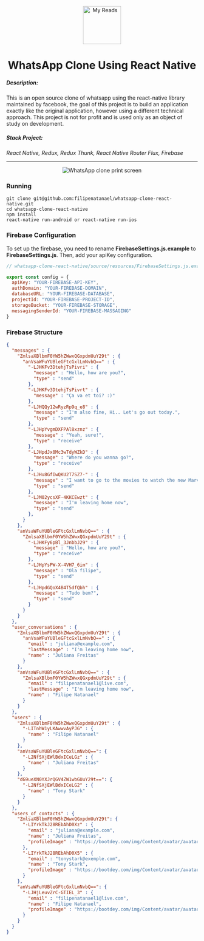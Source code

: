<p align="center"><a href="https://vuejs.org" target="_blank" rel="noopener noreferrer"><img width="100" src="https://i.ibb.co/DKKn11n/clone-copy-document.png" alt="My Reads"></a></p>

<h1 align="center">WhatsApp Clone Using React Native</h1>

<p align="center">
<h5>Description: </h5>
This is an open source clone of whatsapp using the react-native library maintained by facebook, the goal of this project is to build an application exactly like the original application, however using a different technical approach. This project is not for profit and is used only as an object of study on development.

<h5>Stack Project:</h5>
<i>React Native, Redux, Redux Thunk, React Native Router Flux, Firebase</i>
</p>

<hr />

<p align="center">
  <img src="https://i.ibb.co/263MT5s/whatsapp-Print-Screen.jpg" alt="WhatsApp clone print screen" border="0">
</p>

### Running
```shell
git clone git@github.com:filipenatanael/whatsapp-clone-react-native.git
cd whatsapp-clone-react-native
npm install
react-native run-android or react-native run-ios
```

### Firebase Configuration

To set up the firebase, you need to rename **FirebaseSettings.js.example** to **FirebaseSettings.js**. Then, add your apiKey configuration.

```javascript
// whatsapp-clone-react-native/source/resources/FirebaseSettings.js.example

export const config = {
  apiKey: "YOUR-FIREBASE-API-KEY",
  authDomain: "YOUR-FIREBASE-DOMAIN",
  databaseURL: "YOUR-FIREBASE-DATABASE",
  projectId: "YOUR-FIREBASE-PROJECT-ID",
  storageBucket: "YOUR-FIREBASE-STORAGE",
  messagingSenderId: "YOUR-FIREBASE-MASSAGING"
}
```

### Firebase Structure

```json
{
  "messages" : {
    "ZmlsaXBlbmF0YW5hZWwxQGxpdmUuY29t" : {
      "anVsaWFuYUBleGFtcGxlLmNvbQ==" : {
        "-LJHKFv3DtehjTsPivri" : {
          "message" : "Hello, how are you?",
          "type" : "send"
        },
        "-LJHKFv3DtehjTsPivrt" : {
          "message" : "Ça va et toi? :)"
        },
        "-LJHQQy12wRyzRp9q_e8" : {
          "message" : "I'm also fine, Hi.. Let's go out today.",
          "type" : "send"
        },
        "-LJHpYvgmDXFPAl8xznz" : {
          "message" : "Yeah, sure!",
          "type" : "receive"
        },
        "-LJHpdJx0Mc3wTdyWZkD" : {
          "message" : "Where do you wanna go?",
          "type" : "receive"
        },
        "-LJHu8GfIwQKU2T7SZ7-" : {
          "message" : "I want to go to the movies to watch the new Marvel movie",
          "type" : "send"
        },
        "-LJM02ycsXF-4KKCEwzt" : {
          "message" : "I'm leaving home now",
          "type" : "send"
        },
      }
    },
    "anVsaWFuYUBleGFtcGxlLmNvbQ==" : {
      "ZmlsaXBlbmF0YW5hZWwxQGxpdmUuY29t" : {
        "-LJHKFy6pBl_3JnbbJ29" : {
          "message" : "Hello, how are you?",
          "type" : "receive"
        },
        "-LJHpYsPW-X-4VH7_6im" : {
          "message" : "Ola filipe",
          "type" : "send"
        },
        "-LJHpdGQoX4B4T5dfQbh" : {
          "message" : "Tudo bem?",
          "type" : "send"
        }
      }
    }
  },
  "user_conversations" : {
    "ZmlsaXBlbmF0YW5hZWwxQGxpdmUuY29t" : {
      "anVsaWFuYUBleGFtcGxlLmNvbQ==" : {
        "email" : "juliana@example.com",
        "lastMessage" : "I'm leaving home now",
        "name" : "Juliana Freitas"
      }
    },
	"anVsaWFuYUBleGFtcGxlLmNvbQ==" : {
      "ZmlsaXBlbmF0YW5hZWwxQGxpdmUuY29t" : {
        "email" : "filipenatanael1@live.com",
        "lastMessage" : "I'm leaving home now",
        "name" : "Filipe Natanael"
      }
    }
  },
  "users" : {
    "ZmlsaXBlbmF0YW5hZWwxQGxpdmUuY29t" : {
      "-LITnhW1yLKAwwvAyPJG" : {
        "name" : "Filipe Natanael"
      }
    },
    "anVsaWFuYUBleGFtcGxlLmNvbQ==": {
      "-L2NfSXjEWlBdxICeLGz" : {
        "name" : "Juliana Freitas"
      }
    },
	"dG9ueXN0YXJrQGV4ZW1wbGUuY29t==": {
      "-L2NfSXjEWlBdxICeLG2" : {
        "name" : "Tony Stark"
      }
    }
  },
  "users_of_contacts" : {
    "ZmlsaXBlbmF0YW5hZWwxQGxpdmUuY29t": {
      "-LIYrkTkJ28REbAhD0Xz" : {
        "email" : "juliana@example.com",
        "name" : "Juliana Freitas",
        "profileImage" : "https://bootdey.com/img/Content/avatar/avatar5.png"
      },
	  "-LIYrkTkJ28REbAhD0X5" : {
        "email" : "tonystark@exemple.com",
        "name" : "Tony Stark",
        "profileImage" : "https://bootdey.com/img/Content/avatar/avatar5.png"
      }
    },
    "anVsaWFuYUBleGFtcGxlLmNvbQ==": {
      "-LJHjLeuvZrC-GTIEL_3" : {
        "email" : "filipenatanael1@live.com",
        "name" : "Filipe Natanael",
        "profileImage" : "https://bootdey.com/img/Content/avatar/avatar5.png"
      }
    }
  }
}


```
